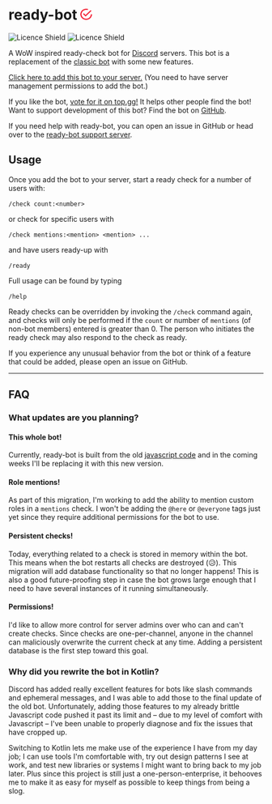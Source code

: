 # ready-bot <img src="./images/check.png" alt="check icon" style="max-width: .8em"/>

![Licence Shield](https://img.shields.io/github/license/burnscommalucas/ready-botlin?link=./LICENSE)
![Licence Shield](https://img.shields.io/github/license/burnscommalucas/ready-botlin?logo=discord&logoColor=white)


A WoW inspired ready-check bot for [Discord](https://discord.com) servers. This bot is a replacement of the 
[classic bot](https://github.com/BurnsCommaLucas/ready-bot) with some new features.

[Click here to add this bot to your server.](https://discord.com/application-directory/389210640612589568) 
(You need to have server management  permissions to add the bot.)

If you like the bot, [vote for it on top.gg!](https://top.gg/bot/389210640612589568) It helps other people find the bot! 
Want to support development of this bot? Find the bot on [GitHub](https://github.com/BurnsCommaLucas/ready-botlin).

If you need help with ready-bot, you can open an issue in GitHub or head over to the 
[ready-bot support server](https://discord.gg/uwkF27Gt9M).

## Usage

Once you add the bot to your server, start a ready check for a number of users with:

```
/check count:<number>
```
or check for specific users with
```
/check mentions:<mention> <mention> ...
```
and have users ready-up with 
```
/ready
```
Full usage can be found by typing 
```
/help
```
Ready checks can be overridden by invoking the `/check` command again, and checks will only be performed if the `count` 
or number of `mentions` (of non-bot members) entered is greater than 0. The person who initiates the ready check may 
also respond to the check as ready.

If you experience any unusual behavior from the bot or think of a feature that could be added, please open an issue on 
GitHub.

---

## FAQ

### What updates are you planning?

#### This whole bot! 
Currently, ready-bot is built from the old [javascript code](https://github.com/BurnsCommaLucas/ready-bot) 
and in the coming weeks I'll be replacing it with this new version.
#### Role mentions! 
As part of this migration, I'm working to add the ability to mention custom roles in a `mentions` 
check. I won't be adding the `@here` or `@everyone` tags just yet since they require additional permissions for the bot
to use.
#### Persistent checks! 
Today, everything related to a check is stored in memory within the bot. This means when the bot 
restarts all checks are destroyed (😥). This migration will add database functionality so that no longer happens! This
is also a good future-proofing step in case the bot grows large enough that I need to have several instances of it 
running simultaneously.
#### Permissions! 
I'd like to allow more control for server admins over who can and can't create checks. Since checks are 
one-per-channel, anyone in the channel can maliciously overwrite the current check at any time. Adding a persistent 
database is the first step toward this goal.

### Why did you rewrite the bot in Kotlin?

Discord has added really excellent features for bots like slash commands and ephemeral messages, and I was able to add 
those to the final update of the old bot. Unfortunately, adding those features to my already brittle Javascript code 
pushed it past its limit and – due to my level of comfort with Javascript – I've been unable to properly diagnose and 
fix the issues that have cropped up.

Switching to Kotlin lets me make use of the experience I have from my day job; I can use tools I'm comfortable with, 
try out design patterns I see at work, and test new libraries or systems I might want to bring back to my job later.
Plus since this project is still just a one-person-enterprise, it behooves me to make it as easy for myself as possible 
to keep things from being a slog.